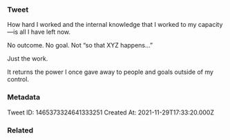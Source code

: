 ### Tweet
How hard I worked and the internal knowledge that I worked to my capacity—is all I have left now.

No outcome. No goal. Not “so that XYZ happens…”

Just the work. 

It returns the power I once gave away to people and goals outside of my control.

### Metadata
Tweet ID: 1465373324641333251
Created At: 2021-11-29T17:33:20.000Z

### Related

